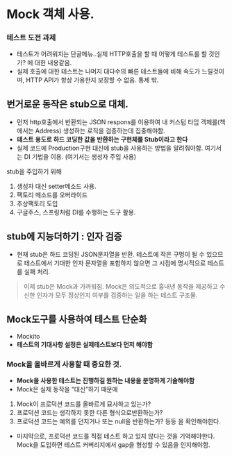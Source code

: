 # Mock 객체 사용.

### 테스트 도전 과제
- 테스트가 어려워지는 단골메뉴..실제 HTTP호출을 할 때 어떻게 테스트를 할 것인가? 에 대한 내용같음. 
- 실제 호출에 대한 테스트는 나머지 대다수의 빠른 테스트들에 비해 속도가 느릴것이며, HTTP API가 항상 가용한지 보장할 수 없음. 통제 밖.<p>

## 번거로운 동작은 stub으로 대체.
- 먼저 http호출에서 반환되는 JSON respons를 이용하여 내 커스텀 타입 객체를(책에서는 Address) 생성하는 로직을 검증하는데 집중해야함.
- **테스트 용도로 하드 코딩한 값을 반환하는 구현체를 Stub이라고 한다**
- 실제 코드에 Production구현 대신에 stub을 사용하는 방법을 알려줘야함. 여기서는 DI 기법을 이용. (여기서는 생성자 주입 사용)

stub을 주입하기 위해<p>
1. 생성자 대신 setter메소드 사용.
2. 팩토리 메소드를 오버라이드
3. 추상팩토리 도입
4. 구글주스, 스프링처럼 DI를 수행하는 도구 활용.

## stub에 지능더하기 : 인자 검증
- 현재 stub은 하드 코딩된 JSON문자열을 반환. 테스트에 작은 구멍이 될 수 있으므로 테스트에서 기대한 인자 문자열을 포함하지 않으면 그 시점에 명시적으로 테스트를 실패 처리.

> 이제 stub은 Mock과 가까워짐. Mock은 의도적으로 흉내낸 동작을 제공하고 수신한 인자가 모두 정상인지 여부를 검증하는 일을 하는 테스트 구조물.

## Mock도구를 사용하여 테스트 단순화
- Mockito
- **테스트의 기대사항 설정은 실제테스트보다 먼저 해야함**

### Mock을 올바르게 사용할 때 중요한 것.
- **Mock을 사용한 테스트는 진행하길 원하는 내용을 분명하게 기술해야함**
- Mock은 실제 동작을 “대신”하기 때문에 <p>
1. Mock이 프로덕션 코드를 올바르게 묘사하고 있는가?
2. 프로덕션 코드는 생각하지 못한 다른 형식으로반환하는가?
3. 프로덕션 코드는 예외를 던지거나 또는 null을 반환하는가?
등등 을 확인해야한다.

- 마지막으로, 프로덕션 코드를 직접 테스트 하고 있지 않다는 것을 기억해야한다. Mock을 도입하면 테스트 커버리지에서 gap을 형성할 수 있음을 인지해야함. 






